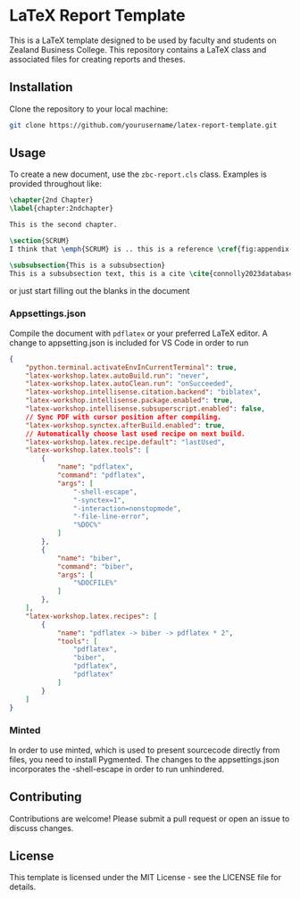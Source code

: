 # LaTeX Report Template
This is a LaTeX template designed to be used by faculty and students on Zealand Business College.
This repository contains a LaTeX class and associated files for creating reports and theses. 

## Installation

Clone the repository to your local machine:
```bash
git clone https://github.com/yourusername/latex-report-template.git
```

## Usage

To create a new document, use the `zbc-report.cls` class. Examples is provided throughout like:

```latex
\chapter{2nd Chapter}
\label{chapter:2ndchapter}

This is the second chapter.

\section{SCRUM}
I think that \emph{SCRUM} is .. this is a reference \cref{fig:appendix-domain-model-diagram}.

\subsubsection{This is a subsubsection}
This is a subsubsection text, this is a cite \cite{connolly2023database}.
```
or just start filling out the blanks in the document

### Appsettings.json

Compile the document with `pdflatex` or your preferred LaTeX editor. A change to appsetting.json is included for VS Code in order to run

```json
{
    "python.terminal.activateEnvInCurrentTerminal": true,
    "latex-workshop.latex.autoBuild.run": "never",
    "latex-workshop.latex.autoClean.run": "onSucceeded",
    "latex-workshop.intellisense.citation.backend": "biblatex",
    "latex-workshop.intellisense.package.enabled": true,
    "latex-workshop.intellisense.subsuperscript.enabled": false,
    // Sync PDF with cursor position after compiling.
    "latex-workshop.synctex.afterBuild.enabled": true,
    // Automatically choose last used recipe on next build.
    "latex-workshop.latex.recipe.default": "lastUsed",
    "latex-workshop.latex.tools": [
        {
            "name": "pdflatex",
            "command": "pdflatex",
            "args": [
                "-shell-escape",
                "-synctex=1",
                "-interaction=nonstopmode",
                "-file-line-error",
                "%DOC%"
            ]
        },
        {
            "name": "biber",
            "command": "biber",
            "args": [
                "%DOCFILE%"
            ]
        },
    ],
    "latex-workshop.latex.recipes": [
        {
            "name": "pdflatex -> biber -> pdflatex * 2",
            "tools": [
                "pdflatex",
                "biber",
                "pdflatex",
                "pdflatex"
            ]
        }
    ]
}
```

### Minted

In order to use minted, which is used to present sourcecode directly from files, you need to install Pygmented. The changes to the appsettings.json incorporates the -shell-escape in order to run unhindered.

## Contributing

Contributions are welcome! Please submit a pull request or open an issue to discuss changes.

## License

This template is licensed under the MIT License - see the LICENSE file for details.
